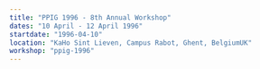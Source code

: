 ```yaml
---
title: "PPIG 1996 - 8th Annual Workshop"
dates: "10 April - 12 April 1996"
startdate: "1996-04-10"
location: "KaHo Sint Lieven, Campus Rabot, Ghent, BelgiumUK"
workshop: "ppig-1996"
---
```

